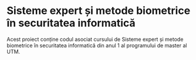 # Sisteme expert și metode biometrice în securitatea informatică

Acest proiect conține codul asociat cursului de Sisteme expert și metode biometrice în securitatea informatică din anul 1 al programului de master al UTM. 